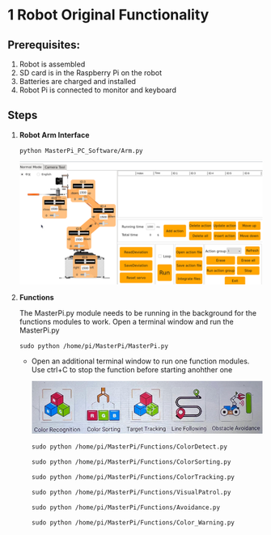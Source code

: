 # **1 Robot Original Functionality**

## Prerequisites:

1. Robot is assembled
1. SD card is in the Raspberry Pi on the robot
1. Batteries are charged and installed
1. Robot Pi is connected to monitor and keyboard

## Steps

1. **Robot Arm Interface**

   ~~~
   python MasterPi_PC_Software/Arm.py
   ~~~

   <img src="https://github.com/stemoutreach/AutonomousEdgeRobotics2.0/blob/main/zzimages/ArmAction.png" width="600" >   


1. **Functions**

   The MasterPi.py module needs to be running in the background for the functions modules to work. Open a terminal window and run the MasterPi.py
   ~~~
   sudo python /home/pi/MasterPi/MasterPi.py 
   ~~~

      - Open an additional terminal window to run one function modules. Use ctrl+C to stop the function before starting anohther one

      
        <img src="https://github.com/stemoutreach/AutonomousEdgeRobotics2.0/blob/main/zzimages/Features.png" width="600" >   

         ~~~
         sudo python /home/pi/MasterPi/Functions/ColorDetect.py 
         ~~~

         ~~~
         sudo python /home/pi/MasterPi/Functions/ColorSorting.py 
         ~~~
      
         ~~~
         sudo python /home/pi/MasterPi/Functions/ColorTracking.py 
         ~~~

         ~~~
         sudo python /home/pi/MasterPi/Functions/VisualPatrol.py 
         ~~~

         ~~~
         sudo python /home/pi/MasterPi/Functions/Avoidance.py 
         ~~~
      
         ~~~
         sudo python /home/pi/MasterPi/Functions/Color_Warning.py 
         ~~~

